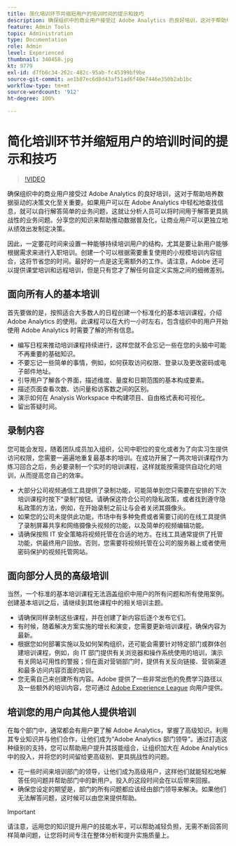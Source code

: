 ```yaml
---
title: 简化培训环节并缩短用户的培训时间的提示和技巧
description: 确保组织中的商业用户接受过 Adobe Analytics 的良好培训，这对于帮助培养数据驱动的决策文化至关重要。如果用户可以在 Adobe Analytics 中轻松地查找信息，就可以自行解答简单的业务问题，这就让分析人员可以将时间用于解答更具挑战性的业务问题。分享您的知识来帮助推动数据普及化，让商业用户可以更独立地从绩效出发制定决策。
feature: Admin Tools
topic: Administration
type: Documentation
role: Admin
level: Experienced
thumbnail: 340458.jpg
kt: 9779
exl-id: d7fb6c34-262c-482c-95ab-fc45399bf9be
source-git-commit: ae1b87ec6d8d43af51ad6f40e7446e350b2ab1bc
workflow-type: tm+mt
source-wordcount: '912'
ht-degree: 100%

---
```


# 简化培训环节并缩短用户的培训时间的提示和技巧

>[!VIDEO](https://video.tv.adobe.com/v/340458/?quality=12&learn=on)

确保组织中的商业用户接受过 Adobe Analytics 的良好培训，这对于帮助培养数据驱动的决策文化至关重要。如果用户可以在 Adobe Analytics 中轻松地查找信息，就可以自行解答简单的业务问题，这就让分析人员可以将时间用于解答更具挑战性的业务问题。分享您的知识来帮助推动数据普及化，让商业用户可以更独立地从绩效出发制定决策。

因此，一定要花时间来设置一种能够持续培训用户的结构，尤其是要让新用户能够根据需求来进行入职培训。创建一个可以根据需要重复使用的小规模培训内容组合，这将节省您的时间。最好的一点是这无需额外的工作。请注意，Adobe 还可以提供课堂培训和远程培训，但是只有您才了解任何自定义实施之间的细微差别。


## 面向所有人的基本培训

首先要做的是，按照适合大多数人的日程创建一个标准化的基本培训课程，介绍 Adobe Analytics 的使用。此课程可以在大约一小时左右，包含组织中的用户开始使用 Adobe Analytics 时需要了解的所有信息。

* 编写日程来推动培训课程持续进行，这样您就不会忘记一些在您的头脑中可能不再重要的基础知识。
* 不要忘记一些简单的事情，例如，如何获取访问权限、登录以及更改密码或电子邮件地址。
* 引导用户了解各个界面，描述维度、量度和日期范围的基本构成要素。
* 描述页面查看次数、访问量和访客数之间的区别。
* 演示如何在 Analysis Workspace 中构建项目、自由格式表和可视化。
* 留出答疑时间。

## 录制内容

您可能会发现，随着团队成员加入组织，公司中职位的变化或者为了向实习生提供访问权限，您需要一遍遍地重复最基本的培训。在成功开展了一两次培训课程作为练习回合之后，务必要录制一个实时的培训课程，这样就能按需提供自动化的培训，从而提高您自己的效率。

* 大部分公司视频通信工具提供了录制功能，可能简单到您只需要在安排的下次培训课程时按下“录制”按钮。请确保这符合公司的隐私政策，或者找到遵守隐私政策的方法，例如，在开始录制之前让与会者关闭其摄像头。
* 如果您的公司未提供此功能，市场中有多种免费或者需要订阅的在线工具提供了录制屏幕共享和网络摄像头视频的功能，以及简单的视频编辑功能。
* 请确保按照 IT 安全策略将视频托管在合适的地方。在线工具通常提供了托管功能，供最终用户回放。否则，您需要将视频托管在公司的服务器上或者使用密码保护的视频托管网站。

## 面向部分人员的高级培训

当然，一个标准的基本培训课程无法涵盖组织中用户的所有问题和所有使用案例。创建基本培训之后，请继续到其他课程中的相关培训主题。

* 请确保同样录制这些课程，并在创建了新内容后逐个发布它们。
* 有时候，随着解决方案实施的增长和演变，您需要更新培训课程，确保内容为最新。
* 根据您如何部署实施以及如何架构组织，还可能会需要针对特定部门或群体创建培训课程，例如，向 IT 部门提供有关浏览器和操作系统使用的培训，演示有关网站可用性的警报；但在面对营销部门时，提供有关反向链接、营销渠道和最多访问内容页面的培训。
* 您无需自己来创建所有内容。Adobe 提供了一些非常出色的免费学习路径以及一些额外的培训内容，您可通过 [Adobe Experience League](https://experienceleague.adobe.com/docs/analytics.html?lang=zh-Hans) 向用户提供。



## 培训您的用户向其他人提供培训

在每个部门中，通常都会有用户更了解 Adobe Analytics，掌握了高级知识。利用其专业知识并与他们合作，让他们成为“Adobe Analytics 部门领导”。通过打造这种级别的支持，您可以帮助用户提升其技能组合，让组织加大在 Adobe Analytics 中的投入，并将您的时间留给更高级别、更具挑战性的问题。

* 花一些时间来培训部门的领导，让他们成为高级用户，这样他们就能轻松地解答任何问题并帮助部门中的新用户。投入的这段时间会在以后带来回报。
* 确保您设定的期望是，部门的所有问题都应该经由部门领导来解决。如果他们无法解答问题，这时候可以由您来提供帮助。

>[!IMPORTANT]
>
>请注意，运用您的知识提升用户的技能水平，可以帮助减轻负担，无需不断回答同样简单问题，让您将时间专注在整体分析和提升实施质量上。
